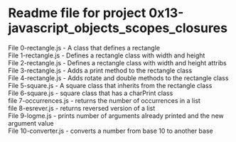 # Readme file for project 0x13-javascript_objects_scopes_closures

File 0-rectangle.js - A class that defines a rectangle  
File 1-rectangle.js - Defines a rectangle class with width and height  
File 2-rectangle.js - Defines a rectangle class with width and height attribs  
File 3-rectangle.js - Adds a print method to the rectangle class  
File 4-rectangle.js - Adds rotate and double methods to the rectangle class  
File 5-square.js - A square class that inherits from the rectangle class  
File 6-square.js - square class that has a charPrint class  
file 7-occurrences.js - returns the number of occurrences in a list  
file 8-esrever.js - returns reversed version of a list  
File 9-logme.js - prints number of arguments already printed and the new argument value  
File 10-converter.js - converts a number from base 10 to another base